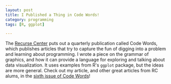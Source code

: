 ```yaml
---
layout: post
title: I Published a Thing in Code Words!
category: programming
tags: [R, ggplot]

---
```


The [Recurse Center](https://www.recurse.com/) puts out a quarterly
publication called Code Words, which publishes articles that try to
capture the fun of digging into
a problem and learning about programming. I wrote a piece on the
grammar of graphics, and how it can provide a language for exploring
and talking about data visualization. It uses examples from R's
`ggplot` package, but the ideas are more general. Check out my
article, and other great articles from RC alums, in the 
[sixth issue of Code Words](https://codewords.recurse.com/issues/six)!
